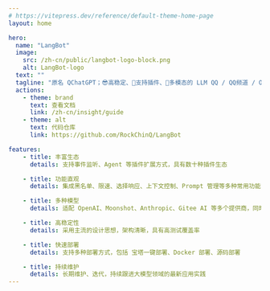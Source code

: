 ```yaml
---
# https://vitepress.dev/reference/default-theme-home-page
layout: home

hero:
  name: "LangBot"
  image:
    src: /zh-cn/public/langbot-logo-block.png
    alt: LangBot-logo
  text: ""
  tagline: "原名 QChatGPT；😎高稳定、🧩支持插件、🦄多模态的 LLM QQ / QQ频道 / OneBot 机器人 / Agent 平台"
  actions:
    - theme: brand
      text: 查看文档
      link: /zh-cn/insight/guide
    - theme: alt
      text: 代码仓库
      link: https://github.com/RockChinQ/LangBot

features:
    - title: 丰富生态
      details: 支持事件监听、Agent 等插件扩展方式，具有数十种插件生态

    - title: 功能直观
      details: 集成黑名单、限速、选择响应、上下文控制、Prompt 管理等多种常用功能

    - title: 多种模型
      details: 适配 OpenAI、Moonshot、Anthropic、Gitee AI 等多个提供商，同时深度支持 OneAPI

    - title: 高稳定性
      details: 采用主流的设计思想，架构清晰，具有高测试覆盖率

    - title: 快速部署
      details: 支持多种部署方式，包括 宝塔一键部署、Docker 部署、源码部署

    - title: 持续维护
      details: 长期维护、迭代，持续跟进大模型领域的最新应用实践
---
```


